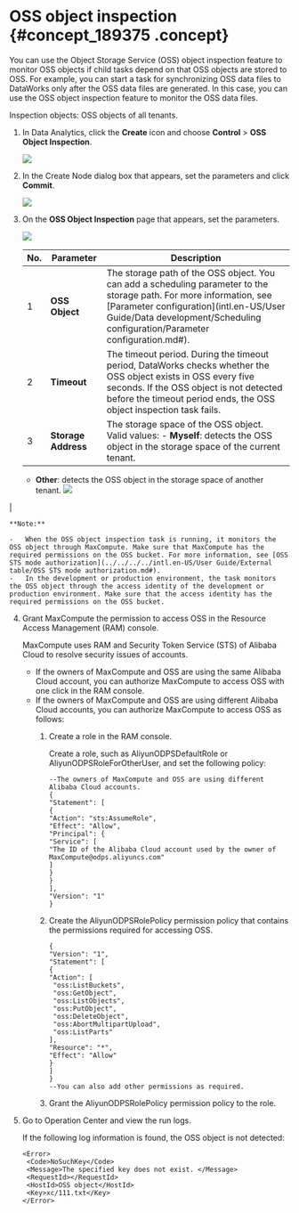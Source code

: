 # OSS object inspection {#concept_189375 .concept}

You can use the Object Storage Service \(OSS\) object inspection feature to monitor OSS objects if child tasks depend on that OSS objects are stored to OSS. For example, you can start a task for synchronizing OSS data files to DataWorks only after the OSS data files are generated. In this case, you can use the OSS object inspection feature to monitor the OSS data files.

Inspection objects: OSS objects of all tenants.

1.  In Data Analytics, click the **Create** icon and choose **Control** \> **OSS Object Inspection**.

    ![](http://static-aliyun-doc.oss-cn-hangzhou.aliyuncs.com/assets/img/163479/156637789045563_en-US.png)

2.  In the Create Node dialog box that appears, set the parameters and click **Commit**.

    ![](http://static-aliyun-doc.oss-cn-hangzhou.aliyuncs.com/assets/img/163479/156637789145564_en-US.png)

3.  On the **OSS Object Inspection** page that appears, set the parameters.

    ![](http://static-aliyun-doc.oss-cn-hangzhou.aliyuncs.com/assets/img/163479/156637789245565_en-US.png)

    |No.|Parameter|Description|
    |---|---------|-----------|
    |1|**OSS Object**|The storage path of the OSS object. You can add a scheduling parameter to the storage path. For more information, see [Parameter configuration](intl.en-US/User Guide/Data development/Scheduling configuration/Parameter configuration.md#).|
    |2|**Timeout**|The timeout period. During the timeout period, DataWorks checks whether the OSS object exists in OSS every five seconds. If the OSS object is not detected before the timeout period ends, the OSS object inspection task fails.|
    |3|**Storage Address**|The storage space of the OSS object. Valid values:     -   **Myself**: detects the OSS object in the storage space of the current tenant.
    -   **Other**: detects the OSS object in the storage space of another tenant.
 ![](http://static-aliyun-doc.oss-cn-hangzhou.aliyuncs.com/assets/img/163479/156637789345573_en-US.png)

|

    **Note:** 

    -   When the OSS object inspection task is running, it monitors the OSS object through MaxCompute. Make sure that MaxCompute has the required permissions on the OSS bucket. For more information, see [OSS STS mode authorization](../../../../intl.en-US/User Guide/External table/OSS STS mode authorization.md#).
    -   In the development or production environment, the task monitors the OSS object through the access identity of the development or production environment. Make sure that the access identity has the required permissions on the OSS bucket.
4.  Grant MaxCompute the permission to access OSS in the Resource Access Management \(RAM\) console.

    MaxCompute uses RAM and Security Token Service \(STS\) of Alibaba Cloud to resolve security issues of accounts.

    -   If the owners of MaxCompute and OSS are using the same Alibaba Cloud account, you can authorize MaxCompute to access OSS with one click in the RAM console.
    -   If the owners of MaxCompute and OSS are using different Alibaba Cloud accounts, you can authorize MaxCompute to access OSS as follows:
        1.  Create a role in the RAM console.

            Create a role, such as AliyunODPSDefaultRole or AliyunODPSRoleForOtherUser, and set the following policy:

            ``` {#codeblock_bz8_u0p_k8q}
            --The owners of MaxCompute and OSS are using different Alibaba Cloud accounts.
            {
            "Statement": [
            {
            "Action": "sts:AssumeRole",
            "Effect": "Allow",
            "Principal": {
            "Service": [
            "The ID of the Alibaba Cloud account used by the owner of MaxCompute@odps.aliyuncs.com"
            ]
            }
            }
            ],
            "Version": "1"
            }
            ```

        2.  Create the AliyunODPSRolePolicy permission policy that contains the permissions required for accessing OSS.

            ``` {#codeblock_esn_j5h_7n1}
            {
            "Version": "1",
            "Statement": [
            {
            "Action": [
             "oss:ListBuckets",
             "oss:GetObject",
             "oss:ListObjects",
             "oss:PutObject",
             "oss:DeleteObject",
             "oss:AbortMultipartUpload",
             "oss:ListParts"
            ],
            "Resource": "*",
            "Effect": "Allow"
            }
            ]
            }
            --You can also add other permissions as required.
            ```

        3.  Grant the AliyunODPSRolePolicy permission policy to the role.
5.  Go to Operation Center and view the run logs.

    If the following log information is found, the OSS object is not detected:

    ``` {#codeblock_1oc_uh6_chf}
    <Error>
     <Code>NoSuchKey</Code>
     <Message>The specified key does not exist. </Message>
     <RequestId></RequestId>
     <HostId>OSS object</HostId>
     <Key>xc/111.txt</Key>
    </Error>
    ```


